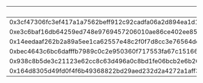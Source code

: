 |   PUBLIC KEY  | PRIVATE 
|----------|----------------|
| 0x3cf47306fc3ef417a1a7562beff912c92cadfa06a2d894ea1d1804910c792e3d190999fdf863a49d985486b5e5530fb2297d351834712d624d1a270f8dd62401 |  0x121b67e4e478e155425b9b55e7f21e3321e813b6a4feb15b5fcbc5e8a299e80b  |
| 0xe3c6baf16db64259ed748e9769457206010ae86ce402ee852a76e52afc98f4f1ec93f716850cf3e06fc54eb9bba95a89080633293025ce4a685ed601b8337bc5 | 0xef31ce87c7f549b240cf64356f72792d71ea41dc0b0d0d3ffa23c96c51e27e9e |
| 0x14eedaaf262b2a89a5ee1ca62557e48c2f0f7d8cc3e76564dd01cf2c2acaac4b0515e66ca0294f0bea6598febfac20c725986130e4fb99d6de8981faa4465948 | 0x78321e0bac626a8b3242b0c5402dc6b1727c82e7ac6bf2e40c9dd3086f698b18 |
| 0xbec4643c6bc6dafffb7989c0c2e950360f717553fa67c1516620d4c97b179ed2d31dc716761f2bcd148502c007c57edd0a5e95cd9797d035a70d429f7c58e1aa | 0x1e6bca690c6667ffb00f89acd37bd9744d88e06751314614b52a3311d8ca76d5 |
| 0x938c8b5de3c21123e62cc8c63d496a0c8bd1fe06bcb2e6b26f9b70ebdefdc08b5e461def5f0e4c8618d9c5743dcc60431e4eaca9e93704b6aa3ef846bb589f0e | 0x5ca95363421b4225833f37e1d7ade612034c071a07de01de2f1182e85cb824e3 |
| 0x164d8305d49fd0f4f6b49368822bd29aed232d2a4272a1aff3806dcf238ed9c456b54224215386116bec8362c0115f3f0ec809487f3a3501f118638c9c9dc5be | 0xe18a3a3d1245916d6194abd30122fdf5381db0e1507ca61569aa8b9df207dbb1 |
